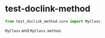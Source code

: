 test-doclink-method
================

<!-- WARNING: THIS FILE WAS AUTOGENERATED! DO NOT EDIT! -->

``` python
from test_doclink_method.core import MyClass
```

`MyClass` and `MyClass.method`.
